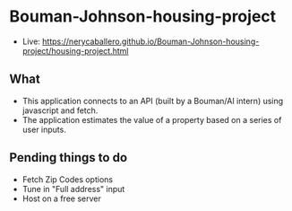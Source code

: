 # Bouman-Johnson-housing-project

- Live: https://nerycaballero.github.io/Bouman-Johnson-housing-project/housing-project.html

## What
- This application connects to an API  (built by a Bouman/AI intern) using javascript and fetch.
- The application estimates the value of a property based on a series of user inputs.

## Pending things to do
- Fetch Zip Codes options
- Tune in "Full address" input
- Host on a free server
